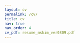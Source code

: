 ```yaml
---
layout: cv
permalink: /cv/
title: cv
nav: true
nav_order: 4
cv_pdf: resume_mskim_ver0809.pdf
---
```

